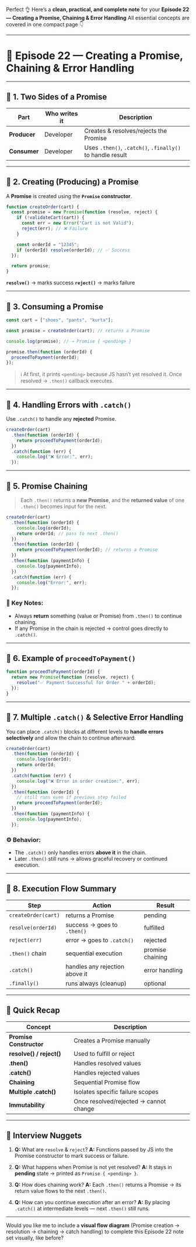 Perfect 👌
Here’s a **clean, practical, and complete note** for your **Episode 22 — Creating a Promise, Chaining & Error Handling**
All essential concepts are covered in one compact page 👇

---

# 🧩 **Episode 22 — Creating a Promise, Chaining & Error Handling**

---

## 🔹 1. Two Sides of a Promise

| Part         | Who writes it | Description                                               |
| ------------ | ------------- | --------------------------------------------------------- |
| **Producer** | Developer     | Creates & resolves/rejects the Promise                    |
| **Consumer** | Developer     | Uses `.then()`, `.catch()`, `.finally()` to handle result |

---

## 🔹 2. Creating (Producing) a Promise

A **Promise** is created using the **`Promise` constructor**.

```js
function createOrder(cart) {
  const promise = new Promise(function (resolve, reject) {
    if (!validateCart(cart)) {
      const err = new Error("Cart is not Valid");
      reject(err); // ❌ Failure
    }

    const orderId = "12345";
    if (orderId) resolve(orderId); // ✅ Success
  });

  return promise;
}
```

**`resolve()`** → marks success
**`reject()`** → marks failure

---

## 🔹 3. Consuming a Promise

```js
const cart = ["shoes", "pants", "kurta"];

const promise = createOrder(cart); // returns a Promise

console.log(promise); // → Promise { <pending> }

promise.then(function (orderId) {
  proceedToPayment(orderId);
});
```

> ℹ️ At first, it prints `<pending>` because JS hasn’t yet resolved it.
> Once resolved → `.then()` callback executes.

---

## 🔹 4. Handling Errors with `.catch()`

Use `.catch()` to handle any **rejected** Promise.

```js
createOrder(cart)
  .then(function (orderId) {
    return proceedToPayment(orderId);
  })
  .catch(function (err) {
    console.log("❌ Error:", err);
  });
```

---

## 🔹 5. Promise Chaining

> Each `.then()` returns a **new Promise**,
> and the **returned value** of one `.then()` becomes input for the next.

```js
createOrder(cart)
  .then(function (orderId) {
    console.log(orderId);
    return orderId; // pass to next .then()
  })
  .then(function (orderId) {
    return proceedToPayment(orderId); // returns a Promise
  })
  .then(function (paymentInfo) {
    console.log(paymentInfo);
  })
  .catch(function (err) {
    console.log("Error:", err);
  });
```

### 🧠 Key Notes:

* Always **return** something (value or Promise) from `.then()` to continue chaining.
* If any Promise in the chain is rejected → control goes directly to `.catch()`.

---

## 🔹 6. Example of `proceedToPayment()`

```js
function proceedToPayment(orderId) {
  return new Promise(function (resolve, reject) {
    resolve("✅ Payment Successful for Order " + orderId);
  });
}
```

---

## 🔹 7. Multiple `.catch()` & Selective Error Handling

You can place `.catch()` blocks at different levels to **handle errors selectively**
and allow the chain to continue afterward.

```js
createOrder(cart)
  .then(function (orderId) {
    console.log(orderId);
    return orderId;
  })
  .catch(function (err) {
    console.log("❌ Error in order creation:", err);
  })
  .then(function (orderId) {
    // still runs even if previous step failed
    return proceedToPayment(orderId);
  })
  .then(function (paymentInfo) {
    console.log(paymentInfo);
  });
```

### ⚙️ Behavior:

* The `.catch()` only handles errors **above it** in the chain.
* Later `.then()` still runs → allows graceful recovery or continued execution.

---

## 🔹 8. Execution Flow Summary

| Step                | Action                         | Result           |
| ------------------- | ------------------------------ | ---------------- |
| `createOrder(cart)` | returns a Promise              | pending          |
| `resolve(orderId)`  | success → goes to `.then()`    | fulfilled        |
| `reject(err)`       | error → goes to `.catch()`     | rejected         |
| `.then()` chain     | sequential execution           | promise chaining |
| `.catch()`          | handles any rejection above it | error handling   |
| `.finally()`        | runs always (cleanup)          | optional         |

---

## 🧭 Quick Recap

| Concept                  | Description                            |
| ------------------------ | -------------------------------------- |
| **Promise Constructor**  | Creates a Promise manually             |
| **resolve() / reject()** | Used to fulfill or reject              |
| **.then()**              | Handles resolved values                |
| **.catch()**             | Handles rejected values                |
| **Chaining**             | Sequential Promise flow                |
| **Multiple .catch()**    | Isolates specific failure scopes       |
| **Immutability**         | Once resolved/rejected → cannot change |

---

## 🎯 Interview Nuggets

1. **Q:** What are `resolve` & `reject`?
   **A:** Functions passed by JS into the Promise constructor to mark success or failure.

2. **Q:** What happens when Promise is not yet resolved?
   **A:** It stays in **pending** state → printed as `Promise { <pending> }`.

3. **Q:** How does chaining work?
   **A:** Each `.then()` returns a Promise → its return value flows to the next `.then()`.

4. **Q:** How can you continue execution after an error?
   **A:** By placing `.catch()` at intermediate levels — next `.then()` still runs.

---

Would you like me to include a **visual flow diagram** (Promise creation → resolution → chaining → catch handling) to complete this Episode 22 note set visually, like before?
